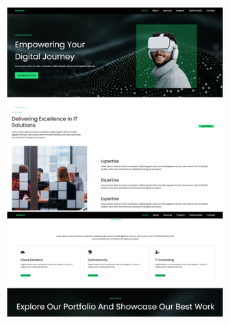 ![image alt](https://github.com/shahrukhdev-ilm/nexovate-website/blob/d9041255d6fd7e85b9f79f3dd64be06a04627189/Screenshot%202025-08-06%20145550.png)
![image alt](https://github.com/shahrukhdev-ilm/nexovate-website/blob/db4fa009660695b061ce8ed38db7d5cb1ac16285/Screenshot%202025-08-06%20145744.png)
![image alt](https://github.com/shahrukhdev-ilm/nexovate-website/blob/2a2a92e522599f28184114358f3cd67f6f010092/Screenshot%202025-08-06%20145818.png)
